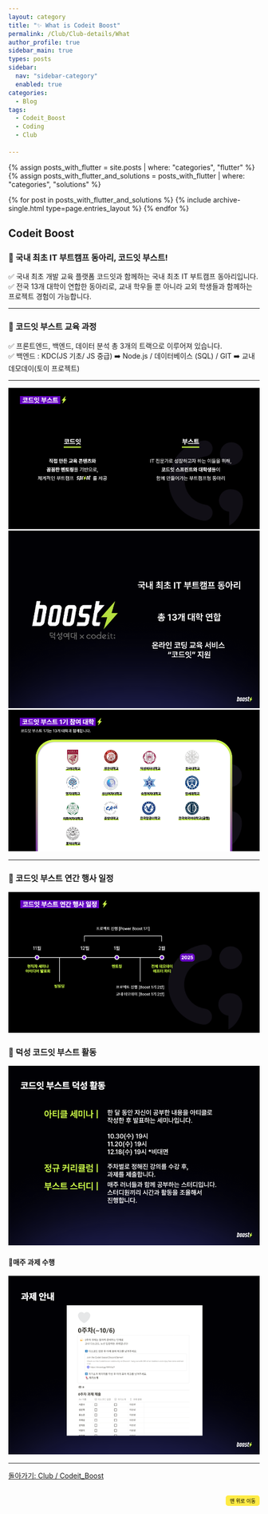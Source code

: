 ```yaml
---
layout: category
title: "✨ What is Codeit Boost"
permalink: /Club/Club-details/What
author_profile: true
sidebar_main: true
types: posts
sidebar:
  nav: "sidebar-category"
  enabled: true
categories:
  - Blog
tags:
  - Codeit_Boost
  - Coding
  - Club
    
---
```




{% assign posts_with_flutter = site.posts | where: "categories", "flutter" %}
{% assign posts_with_flutter_and_solutions = posts_with_flutter | where: "categories", "solutions" %}

{% for post in posts_with_flutter_and_solutions %}
  {% include archive-single.html type=page.entries_layout %}
{% endfor %}  


## Codeit Boost 

### 📌 국내 최초 IT 부트캠프 동아리, 코드잇 부스트!


✅ 국내 최초 개발 교육 플랫폼 코드잇과 함께하는 국내 최초 IT 부트캠프 동아리입니다. <br>
✅ 전국 13개 대학이 연합한 동아리로, 교내 학우들 뿐 아니라 교외 학생들과 함께하는 프로젝트 경험이 가능합니다.<br>  


---
### 🚀 코드잇 부스트 교육 과정


✅ 프론트엔드, 백엔드, 데이터 분석 총 3개의 트랙으로 이루어져 있습니다.<br>
✅ 백엔드 : KDC(JS 기초/ JS 중급) ➡️ Node.js / 데이터베이스 (SQL) / GIT ➡️ 교내 데모데이(토이 프로젝트) 


---

<img src="https://raw.githubusercontent.com/park-hoyeon/park-hoyeon.github.io/master/_pages/Club/images/whatis.png">  


<img src="https://raw.githubusercontent.com/park-hoyeon/park-hoyeon.github.io/master/_pages/Club/images/whatis2.png">  

<img src="https://raw.githubusercontent.com/park-hoyeon/park-hoyeon.github.io/master/_pages/Club/images/school.png">  

---
### 📌 코드잇 부스트 연간 행사 일정

<img src="https://raw.githubusercontent.com/park-hoyeon/park-hoyeon.github.io/master/_pages/Club/images/2024.png">  

### 📌 덕성 코드잇 부스트 활동

<img src="https://raw.githubusercontent.com/park-hoyeon/park-hoyeon.github.io/master/_pages/Club/images/content.png">  

#### 📝매주 과제 수행

<img src="https://raw.githubusercontent.com/park-hoyeon/park-hoyeon.github.io/master/_pages/Club/images/homework.png">  


---




[돌아가기: Club / Codeit_Boost](https://park-hoyeon.github.io/Club/Codeit_Boost/)  


<div style="text-align: right; margin-top: 30px;">
  <button onclick="scrollToTop()" style="
    padding: 10px 15x; 
    background-color: #FFEB46; 
    color: black; 
    border: 2px solid #FFEB46; 
    border-radius: 5px; 
    cursor: pointer; 
    font-size: 10px;">
    맨 위로 이동
  </button>
</div>

<script>
  // 맨 위로 이동하는 함수
  function scrollToTop() {
    window.scrollTo({ top: 0, behavior: 'smooth' });
  }
</script>

